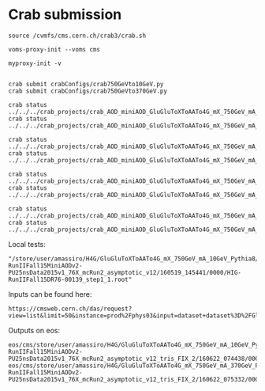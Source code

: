 Crab submission
====

    source /cvmfs/cms.cern.ch/crab3/crab.sh

    voms-proxy-init --voms cms

    myproxy-init -v
     
     
    crab submit crabConfigs/crab750GeVto10GeV.py
    crab submit crabConfigs/crab750GeVto370GeV.py
    
    crab status ../../../crab_projects/crab_AOD_miniAOD_GluGluToXToAATo4G_mX_750GeV_mA_10GeV_13TeV_Pythia8/
    crab status ../../../crab_projects/crab_AOD_miniAOD_GluGluToXToAATo4G_mX_750GeV_mA_370GeV_13TeV_Pythia8/
    
    crab status ../../../crab_projects/crab_AOD_miniAOD_GluGluToXToAATo4G_mX_750GeV_mA_10GeV_13TeV_Pythia8_bis/
    crab status ../../../crab_projects/crab_AOD_miniAOD_GluGluToXToAATo4G_mX_750GeV_mA_370GeV_13TeV_Pythia8_bis/
    
    crab status ../../../crab_projects/crab_AOD_miniAOD_GluGluToXToAATo4G_mX_750GeV_mA_10GeV_13TeV_Pythia8_tris/
    crab status ../../../crab_projects/crab_AOD_miniAOD_GluGluToXToAATo4G_mX_750GeV_mA_370GeV_13TeV_Pythia8_tris/

    crab status ../../../crab_projects/crab_AOD_miniAOD_GluGluToXToAATo4G_mX_750GeV_mA_10GeV_13TeV_Pythia8_tris_FIX_2/
    crab status ../../../crab_projects/crab_AOD_miniAOD_GluGluToXToAATo4G_mX_750GeV_mA_370GeV_13TeV_Pythia8_tris_FIX_2/
    
Local tests:

    "/store/user/amassiro/H4G/GluGluToXToAATo4G_mX_750GeV_mA_10GeV_Pythia8/DR-RunIIFall15MiniAODv2-PU25nsData2015v1_76X_mcRun2_asymptotic_v12/160519_145441/0000/HIG-RunIIFall15DR76-00139_step1_1.root"

 
Inputs can be found here:

    https://cmsweb.cern.ch/das/request?view=list&limit=50&instance=prod%2Fphys03&input=dataset+dataset%3D%2FGluGluToXToAATo4G_mX_750GeV_mA_*GeV_Pythia8_FIX_2%2Famassiro*%2F*+status%3D*

    
Outputs on eos:

    eos/cms/store/user/amassiro/H4G/GluGluToXToAATo4G_mX_750GeV_mA_10GeV_Pythia8_FIX_2/AOD_miniAOD-RunIIFall15MiniAODv2-PU25nsData2015v1_76X_mcRun2_asymptotic_v12_tris_FIX_2/160622_074438/0000/
    eos/cms/store/user/amassiro/H4G/GluGluToXToAATo4G_mX_750GeV_mA_370GeV_Pythia8_FIX_2/AOD_miniAOD-RunIIFall15MiniAODv2-PU25nsData2015v1_76X_mcRun2_asymptotic_v12_tris_FIX_2/160622_075332/0000/
    